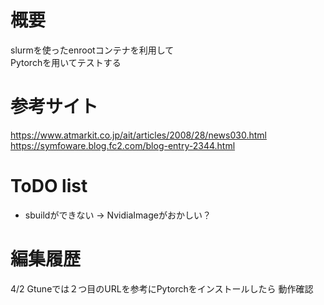 # 概要
slurmを使ったenrootコンテナを利用して  
Pytorchを用いてテストする  

# 参考サイト
https://www.atmarkit.co.jp/ait/articles/2008/28/news030.html
https://symfoware.blog.fc2.com/blog-entry-2344.html

# ToDO list
- sbuildができない -> NvidiaImageがおかしい？

# 編集履歴
4/2 Gtuneでは２つ目のURLを参考にPytorchをインストールしたら
動作確認
